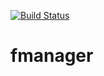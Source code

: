 [![Build Status](https://travis-ci.org/safronovD/fmanager.svg?branch=master)](https://travis-ci.org/safronovD/fmanager)

# fmanager